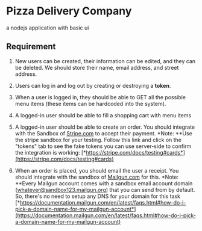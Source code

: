 # Pizza Delivery Company

a nodejs application with basic ui

## Requirement

1. New users can be created, their information can be edited, and they can be deleted. We should store their name, email address, and street address.

2. Users can log in and log out by creating or destroying a **token**.

3. When a user is logged in, they should be able to GET all the possible menu items (these items can be hardcoded into the system).

4. A logged-in user should be able to fill a shopping cart with menu items

5. A logged-in user should be able to create an order. You should integrate with the Sandbox of [Stripe.com](https://stripe.com) to accept their payment. *Note: **Use the stripe sandbox for your testing. Follow this link and click on the "tokens" tab to see the fake tokens you can use server-side to confirm the integration is working: [*https://stripe.com/docs/testing#cards*](https://stripe.com/docs/testing#cards)

6. When an order is placed, you should email the user a receipt. You should integrate with the sandbox of [Mailgun.com](http://Mailgun.com) for this. *Note: **Every Mailgun account comes with a sandbox email account domain (whatever@sandbox123.mailgun.org) that you can send from by default. So, there's no need to setup any DNS for your domain for this task [*https://documentation.mailgun.com/en/latest/faqs.html#how-do-i-pick-a-domain-name-for-my-mailgun-account*](https://documentation.mailgun.com/en/latest/faqs.html#how-do-i-pick-a-domain-name-for-my-mailgun-account)
